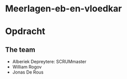 # Meerlagen-eb-en-vloedkar

# Opdracht


## The team
- Alberiek Depreytere: SCRUMmaster
- William Rogov
- Jonas De Rous


